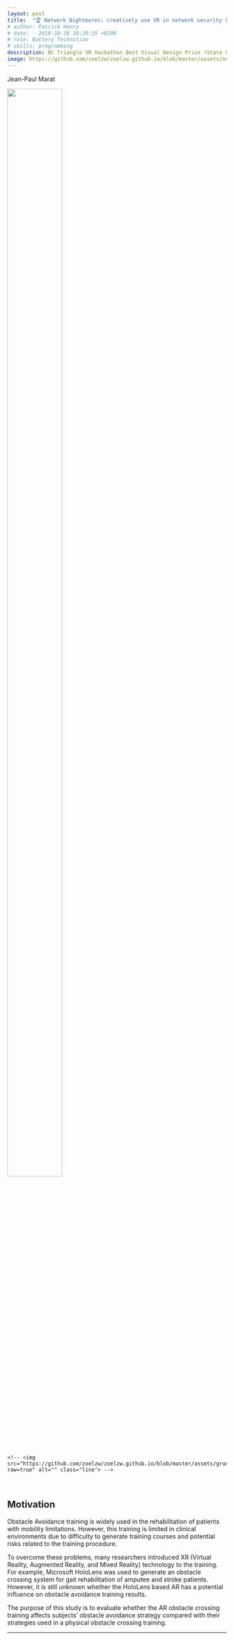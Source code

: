 ```yaml
---
layout: post
title:  "🏆 Network Nightmares: creatively use VR in network security issues"
# author: Patrick Henry
# date:   2019-10-18 10:20:35 +0200
# role: Battery Technitian
# skills: programming 
description: NC Triangle VR Hackathon Best Visual Design Prize (State Level Hackathon)
image: https://github.com/zoelzw/zoelzw.github.io/blob/master/assets/networkNightmares.jpg?raw=true
---
```

<div class="row">
  <div class="col-md-6">
    <p>Jean-Paul Marat</p>
    <img src="https://github.com/zoelzw/zoelzw.github.io/blob/master/assets/grunge.png?raw=true" style='height: 80%; width: 50%; object-fit: contain'/>
    
    <!-- <img src="https://github.com/zoelzw/zoelzw.github.io/blob/master/assets/grunge.png?raw=true" alt="" class="line"> -->
  </div>
  
  <div class="col-md-6">
    <br>
    <h2>Motivation</h2>
    <p> 
      Obstacle Avoidance training is widely used in the rehabilitation of patients with mobility limitations. However, this training is limited in clinical environments due to difficulty to generate training courses and potential risks related to the training procedure.
    </p>
    <p>
      To overcome these problems, many researchers introduced XR (Virtual Reality, Augmented Reality, and Mixed Reality) technology to the training. For example, Microsoft HoloLens was used to generate an obstacle crossing system for gait rehabilitation of amputee and stroke patients. However, it is still unknown whether the HoloLens based AR has a potential influence on obstacle avoidance training results. 
    </p> 
    <p>
      <i class="fa fa-chevron-right"></i> The purpose of this study is to evaluate whether the AR obstacle crossing training affects subjects’ obstacle avoidance strategy compared with their strategies used in a physical obstacle crossing training.
    </p>
  </div>
</div>
<hr bordercolor = "lightgrey">